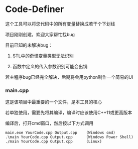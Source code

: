 # Code-Definer

这个工具可以将您代码中的所有变量替换成若干个下划线

项目刚刚创建，欢迎大家帮忙找bug

目前已知的未解决bug：

1. STL中的奇怪变量类型无法识别

2. 函数中定义的传入参数识别可能会出锅

若主程序bug已经完全解决，后期将会用python制作一个简易的UI

### main.cpp

这是该项目中最重要的一个文件，是本工具的核心

若单独使用，需要先将其编译，编译时应该使用C++11或更高版本

编译后，打开cmd窗口，然后按以下方式调用

```
main.exe YourCode.cpp Output.cpp    (Windows cmd)
.\main YourCode.cpp Output.cpp      (Windows Power Shell)
./main YourCode.cpp Output.cpp      (Linux)
```
